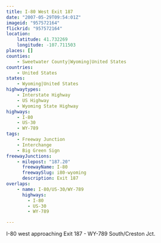```yaml
---
title: I-80 West Exit 187
date: "2007-05-29T09:54:01Z"
imageid: "957572164"
flickrid: "957572164"
location:
    latitude: 41.732269
    longitude: -107.711503
places: []
counties:
    - Sweetwater County|Wyoming|United States
countries:
    - United States
states:
    - Wyoming|United States
highwaytypes:
    - Interstate Highway
    - US Highway
    - Wyoming State Highway
highways:
    - I-80
    - US-30
    - WY-789
tags:
    - Freeway Junction
    - Interchange
    - Big Green Sign
freewayJunctions:
    - milepost: "187.20"
      freewayName: I-80
      freewaySlug: i80-wyoming
      description: Exit 187
overlaps:
    - name: I-80/US-30/WY-789
      highways:
        - I-80
        - US-30
        - WY-789

---
```

I-80 west approaching Exit 187 - WY-789 South/Creston Jct.
